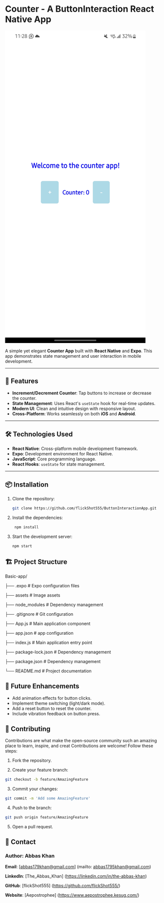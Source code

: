 # Counter - A ButtonInteraction React Native App

![App Preview](assets/review.jpg)

A simple yet elegant **Counter App** built with **React Native** and **Expo**. This app demonstrates state management and user interaction in mobile development.

---

## 🚀 **Features**

- **Increment/Decrement Counter**: Tap buttons to increase or decrease the counter.
- **State Management**: Uses React's `useState` hook for real-time updates.
- **Modern UI**: Clean and intuitive design with responsive layout.
- **Cross-Platform**: Works seamlessly on both **iOS** and **Android**.

---

## 🛠️ **Technologies Used**

- **React Native**: Cross-platform mobile development framework.
- **Expo**: Development environment for React Native.
- **JavaScript**: Core programming language.
- **React Hooks**: `useState` for state management.

---

## 📦 **Installation**

1. Clone the repository:
   ```bash
   git clone https://github.com/flickShot555/ButtonInteractionApp.git
   ```

2. Install the dependencies:
   ```bash
    npm install
    ```

3. Start the development server:
    ```bash
    npm start
    ```

## 🏗️ Project Structure

Basic-app/

├── .expo                 # Expo configuration files

├── assets                # Image assets

├── node_modules          # Dependency management

├── .gitignore            # Git configuration

├── App.js                # Main application component

├── app.json              # app configuration

├── index.js              # Main application entry point

├── package-lock.json     # Dependency management

├── package.json          # Dependency management

└── README.md             # Project documentation


## 🌟 Future Enhancements

- Add animation effects for button clicks.
- Implement theme switching (light/dark mode).
- Add a reset button to reset the counter.
- Include vibration feedback on button press.


## 🤝 Contributing

Contributions are what make the open-source community such an amazing place to learn, inspire, and creat
Contributions are welcome! Follow these steps:

1. Fork the repository.

2. Create your feature branch:
```bash
git checkout -b feature/AmazingFeature
```

3. Commit your changes:
```bash
git commit -m 'Add some AmazingFeature'
```

4. Push to the branch:
```bash
git push origin feature/AmazingFeature
```

5. Open a pull request.


## 📧 Contact

### Author: Abbas Khan

**Email**: [abbas179khan@gmail.com] (mailto: abbas1795khan@gmail.com)

**LinkedIn**: [The_Abbas_Khan] (https://linkedin.com/in/the-abbas-khan)

**GitHub**: [flickShot555] (https://github.com/flickShot555/)

**Website**: [Aepostrophee] (https://www.aepostrophee.kesug.com/)